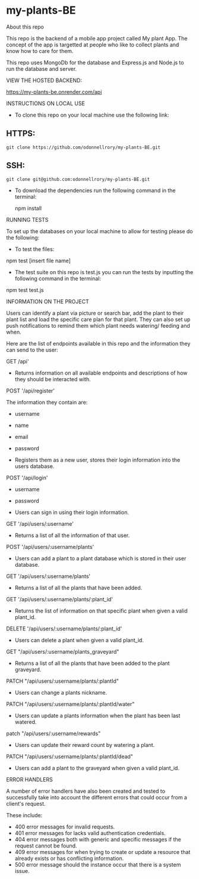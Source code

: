 # my-plants-BE

About this repo

This repo is the backend of a mobile app project called My plant App. The concept of the app is targetted at people who like to collect plants and know how to care for them.

This repo uses MongoDb for the database and Express.js and Node.js to run the database and server.

VIEW THE HOSTED BACKEND:

https://my-plants-be.onrender.com/api

INSTRUCTIONS ON LOCAL USE

- To clone this repo on your local machine use the following link:

## HTTPS:

    git clone https://github.com/odonnellrory/my-plants-BE.git

## SSH:

    git clone git@github.com:odonnellrory/my-plants-BE.git

- To download the dependencies run the following command in the terminal:

  npm install

RUNNING TESTS

To set up the databases on your local machine to allow for testing please do the following:

- To test the files:

npm test [insert file name]

- The test suite on this repo is test.js you can run the tests by inputting the following command in the terminal:

npm test test.js

INFORMATION ON THE PROJECT

Users can identify a plant via picture or search bar, add the plant to their plant list and load the specific care plan for that plant. They can also set up push notifications to remind them which plant needs watering/ feeding and when.

Here are the list of endpoints available in this repo and the information they can send to the user:

GET /api'

- Returns information on all available endpoints and descriptions of how they should be interacted with.

POST '/api/register'

The information they contain are:

- username
- name
- email
- password

- Registers them as a new user, stores their login information into the users database.

POST '/api/login'

- username
- password

- Users can sign in using their login information.

GET '/api/users/:username'

- Returns a list of all the information of that user.

POST '/api/users/:username/plants'

- Users can add a plant to a plant database which is stored in their user database.

GET '/api/users/:username/plants'

- Returns a list of all the plants that have been added.

GET '/api/users/:username/plants/:plant_id'

- Returns the list of information on that specific plant when given a valid plant_id.

DELETE '/api/users/:username/plants/:plant_id'

- Users can delete a plant when given a valid plant_id.

GET "/api/users/:username/plants_graveyard"

- Returns a list of all the plants that have been added to the plant graveyard.

PATCH "/api/users/:username/plants/:plantId"

- Users can change a plants nickname.

PATCH "/api/users/:username/plants/:plantId/water"

- Users can update a plants information when the plant has been last watered.

patch "/api/users/:username/rewards"

- Users can update their reward count by watering a plant.

PATCH "/api/users/:username/plants/:plantId/dead"

- Users can add a plant to the graveyard when given a valid plant_id.

ERROR HANDLERS

A number of error handlers have also been created and tested to successfully take into account the different errors that could occur from a client's request.

These include:

- 400 error messages for invalid requests.
- 401 error messages for lacks valid authentication credentials.
- 404 error messages both with generic and specific messages if the request cannot be found.
- 409 error messages for when trying to create or update a resource that already exists or has conflicting information.
- 500 error message should the instance occur that there is a system issue.
